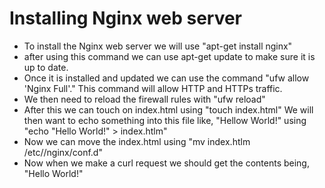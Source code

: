# Installing Nginx web server
* To install the Nginx web server we will use "apt-get install nginx"
* after using this command we can use apt-get update to make sure it is up to date.
* Once it is installed and updated we can use the command "ufw allow 'Nginx Full'." This command will allow HTTP and HTTPs traffic.
* We then need to reload the firewall rules with "ufw reload"
* After this we can touch on index.html using "touch index.html"
We will then want to echo something into this file like, "Hellow World!" using 
"echo "Hello World!" > index.htlm"
* Now we can move the index.html using "mv index.htlm /etc//nginx/conf.d"
* Now when we make a curl request we should get the contents being, "Hello World!"